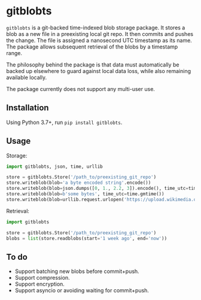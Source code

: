 # gitblobts

`gitblobts` is a git-backed time-indexed blob storage package.
It stores a blob as a new file in a preexisting local git repo.
It then commits and pushes the change.
The file is assigned a nanosecond UTC timestamp as its name.
The package allows subsequent retrieval of the blobs by a timestamp range.

The philosophy behind the package is that data must automatically be backed up elsewhere to guard against local data
loss, while also remaining available locally.

The package currently does not support any multi-user use.

## Installation
Using Python 3.7+, run `pip install gitblobts`.

## Usage

Storage:
```python
import gitblobts, json, time, urllib

store = gitblobts.Store('/path_to/preexisting_git_repo')
store.writeblob(blob='a byte encoded string'.encode())
store.writeblob(blob=json.dumps([0, 1., 2.2, 3]).encode(), time_utc=time.time())
store.writeblob(blob=b'some bytes', time_utc=time.gmtime())
store.writeblob(blob=urllib.request.urlopen('https://upload.wikimedia.org/wikipedia/en/a/a9/Example.jpg').read())
```

Retrieval:
```python
import gitblobts

store = gitblobts.Store('/path_to/preexisting_git_repo')
blobs = list(store.readblobs(start='1 week ago', end='now'))
```

## To do
* Support batching new blobs before commit+push.
* Support compression.
* Support encryption.
* Support asyncio or avoiding waiting for commit+push.
